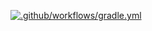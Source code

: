 [![.github/workflows/gradle.yml](https://github.com/Andrei763/Patterns/actions/workflows/gradle.yml/badge.svg)](https://github.com/Andrei763/Patterns/actions/workflows/gradle.yml)